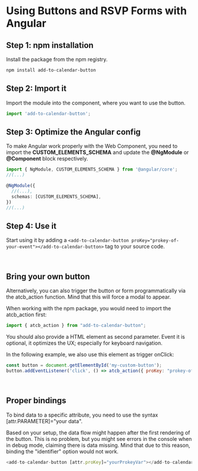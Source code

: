 
# Using Buttons and RSVP Forms with Angular

## Step 1: npm installation

Install the package from the npm registry.

```bash
npm install add-to-calendar-button
```

## Step 2: Import it

Import the module into the component, where you want to use the button.

```javascript
import 'add-to-calendar-button';
```

## Step 3: Optimize the Angular config

To make Angular work properly with the Web Component, you need to import the **CUSTOM_ELEMENTS_SCHEMA** and update the **@NgModule** or **@Component** block respectively.

```typescript
import { NgModule, CUSTOM_ELEMENTS_SCHEMA } from '@angular/core';
//(...)

@NgModule({
  //(...),
  schemas: [CUSTOM_ELEMENTS_SCHEMA],
})
//(...)
```

## Step 4: Use it

Start using it by adding a `<add-to-calendar-button proKey="prokey-of-your-event"></add-to-calendar-button>` tag to your source code.

<br />

## Bring your own button

Alternatively, you can also trigger the button or form programmatically via the atcb_action function. Mind that this will force a modal to appear.

When working with the npm package, you would need to import the atcb_action first:

```javascript
import { atcb_action } from "add-to-calendar-button";
```

You should also provide a HTML element as second parameter. Event it is optional, it optimizes the UX; especially for keyboard navigation.

In the following example, we also use this element as trigger onClick:

```javascript
const button = document.getElementById('my-custom-button');
button.addEventListener('click', () => atcb_action({ proKey: "prokey-of-your-event"}, button));

```

<br />

## Proper bindings

To bind data to a specific attribute, you need to use the syntax [attr.PARAMETER]="your data".

Based on your setup, the data flow might happen after the first rendering of the button. This is no problem, but you might see errors in the console when in debug mode, claiming there is data missing. Mind that due to this reason, binding the "identifier" option would not work.

```javascript
<add-to-calendar-button [attr.proKey]="yourProkeyVar"></add-to-calendar-button>
```
